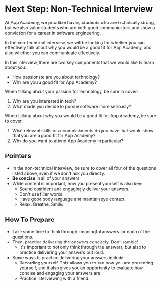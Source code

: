 # Next Step: Non-Technical Interview

At App Academy, we prioritize having students who are technically strong, but we also value students who are both good communicators and show a conviction for a career in software engineering.

In the non-technical interview, we will be looking for whether you can effectively talk about why you would be a good fit for App Academy, and also whether you can communicate effectively.

In this interview, there are two key components that we would like to learn about you:

- How passionate are you about technology?
- Why are you a good fit for App Academy?

When talking about your passion for technology, be sure to cover:

1. Why are you interested in tech?
2. What made you decide to pursue software more seriously?

When talking about why you would be a good fit for App Academy, be sure to cover:

1. What relevant skills or accomplishments do you have that would show that you are a good fit for App Academy?
2. Why do you want to attend App Academy in particular?

## Pointers

- In the non-technical interview, be sure to cover all four of the questions listed above, even if we don't ask you directly.
- **Be concise** in all of your answers.
- While content is important, how you present yourself is also key:
  - Sound confident and engagingly deliver your answers.
  - Don't use filler words.
  - Have good body language and maintain eye contact.
  - Relax. Breathe. Smile.

## How To Prepare

- Take some time to think through meaningful answers for each of the questions.
- Then, practice delivering the answers concisely. Don't ramble!
  - It's important to not only think through the answers, but also to practice delivering your answers out loud.
- Some ways to practice delivering your answers include:
  - Recording yourself. This allows you to see how you are presenting yourself, and it also gives you an opportunity to evaluate how concise and engaging your answers are.  
  - Practice interviewing with a friend.
